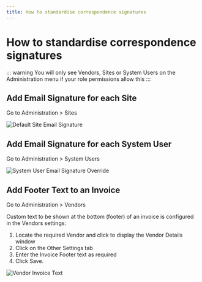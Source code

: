 ```yaml
---
title: How to standardise correspondence signatures
---
```


# How to standardise correspondence signatures

::: warning
You will only see Vendors, Sites or System Users on the Administration menu if your role permissions allow this
:::

## Add Email Signature for each Site

Go to Administration > Sites

![Default Site Email Signature](https://drive.google.com/uc?id=1m4Zzp1m87UPmQrO2lVYgXnxHgRfWY3bV)

## Add Email Signature for each System User

Go to Administration > System Users

![System User Email Signature Override](https://drive.google.com/uc?id=1m7_NToIPcbVA9ZFY5Ela8-Z8YyvMAf91)

## Add Footer Text to an Invoice

Go to Administration > Vendors

Custom text to be shown at the bottom (footer) of an invoice is configured in the Vendors settings:

1. Locate the required Vendor and click to display the Vendor Details window
2. Click on the Other Settings tab
3. Enter the Invoice Footer text as required
4. Click Save.

![Vendor Invoice Text](https://drive.google.com/uc?id=1m1zrOcC7IbE9XrLQOm_tNUJ75fdfmKwT)
